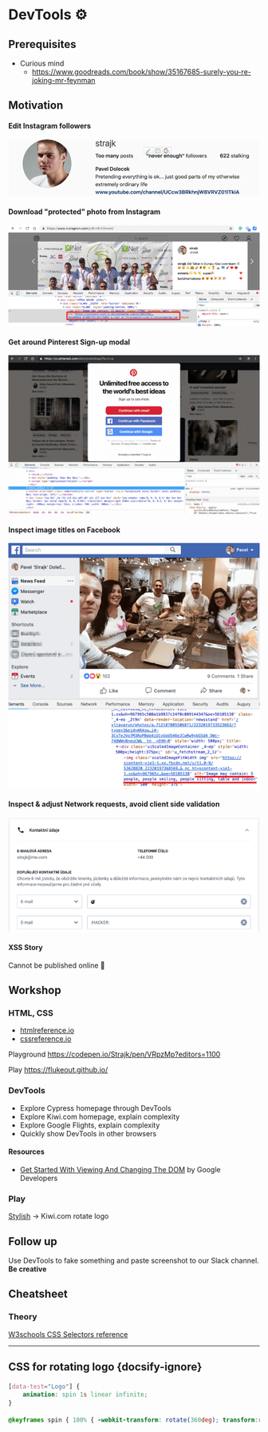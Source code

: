 # DevTools ⚙

## Prerequisites

* Curious mind
  * <https://www.goodreads.com/book/show/35167685-surely-you-re-joking-mr-feynman>

## Motivation

#### Edit Instagram followers

![](./assets/lesson-devtools/instagram.png)  

#### Download "protected" photo from Instagram

![](./assets/lesson-devtools/instagram-download.png)
  
#### Get around Pinterest Sign-up modal

![](./assets/lesson-devtools/pinterest.gif)

#### Inspect image titles on Facebook

![](./assets/lesson-devtools/facebook.png)

#### Inspect & adjust Network requests, avoid client side validation

![](./assets/lesson-devtools/kiwi.png)

#### XSS Story

Cannot be published online :troll:

## Workshop

### HTML, CSS

* [htmlreference.io](https://htmlreference.io/)
* [cssreference.io](https://cssreference.io/)

Playground <https://codepen.io/Strajk/pen/VRpzMp?editors=1100>

Play <https://flukeout.github.io/>

### DevTools

* Explore Cypress homepage through DevTools
* Explore Kiwi.com homepage, explain complexity
* Explore Google Flights, explain complexity
* Quickly show DevTools in other browsers

#### Resources

* [Get Started With Viewing And Changing The DOM](https://developers.google.com/web/tools/chrome-devtools/dom/#appendix) by Google Developers

### Play

[Stylish](https://chrome.google.com/webstore/detail/stylish-custom-themes-for/fjnbnpbmkenffdnngjfgmeleoegfcffe) -> Kiwi.com rotate logo

## Follow up

Use DevTools to fake something and paste screenshot to our Slack channel. **Be creative**

## Cheatsheet

[](./assets/cheatsheet-selectors.md ':include')

### Theory

[W3schools CSS Selectors reference](https://www.w3schools.com/cssref/css_selectors.asp)

---

## CSS for rotating logo {docsify-ignore}

```css
[data-test="Logo"] {
    animation: spin 1s linear infinite;
}

@keyframes spin { 100% { -webkit-transform: rotate(360deg); transform:rotate(360deg); } }
```
